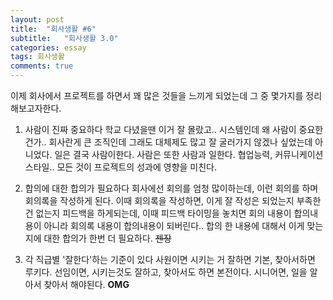 ```yaml
---
layout: post
title:  "회사생활 #6"
subtitle:   "회사생활 3.0"
categories: essay
tags: 회사생활
comments: true
---
```


이제 회사에서 프로젝트를 하면서 꽤 많은 것들을 느끼게 되었는데 그 중 몇가지를 정리해보고자한다.

1. 사람이 진짜 중요하다
학교 다녔을땐 이거 잘 몰랐고.. 시스템인데 왜 사람이 중요한건가.. 회사란게 큰 조직인데 그래도 대체제도 많고 잘 굴러가지 않겠나 싶었는데 아니었다. 일은 결국 사람이한다. 사람은 또한 사람과 일한다. 협업능력, 커뮤니케이션 스타일.. 모든 것이 프로젝트의 성과에 영향을 미친다.

2. 합의에 대한 합의가 필요하다
회사에선 회의를 엄청 많이하는데, 이런 회의를 하며 회의록을 작성하게 된다. 이때 회의록을 작성하면, 이게 잘 작성은 되었는지 부족한건 없는지 피드백을 하게되는데, 이때 피드백 타이밍을 놓치면 회의 내용이 합의내용이 아니라 회의록 내용이 합의내용이 되버린다.. 합의 한 내용에 대해서 이게 맞는지에 대한 합의가 한번 더 필요하다. ~~젠장~~

3. 각 직급별 '잘한다'하는 기준이 있다
사원이면 시키는 거 잘하면 기본, 찾아서하면 루키다.
선임이면, 시키는것도 잘하고, 찾아서도 하면 본전이다.
시니어면, 일을 알아서 찾아서 해야된다.
**OMG**


